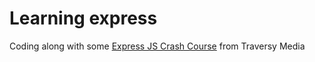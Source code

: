 # Learning express 

Coding along with some [Express JS Crash Course](https://www.youtube.com/watch?v=L72fhGm1tfE&t=760s) from Traversy Media

